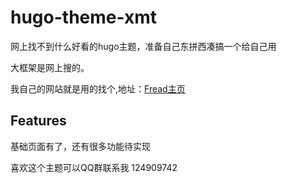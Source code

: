 # hugo-theme-xmt

网上找不到什么好看的hugo主题，准备自己东拼西凑搞一个给自己用

大框架是网上搜的。

我自己的网站就是用的找个,地址：[Fread主页](https://fread.top)

## Features

基础页面有了，还有很多功能待实现

喜欢这个主题可以QQ群联系我 124909742

